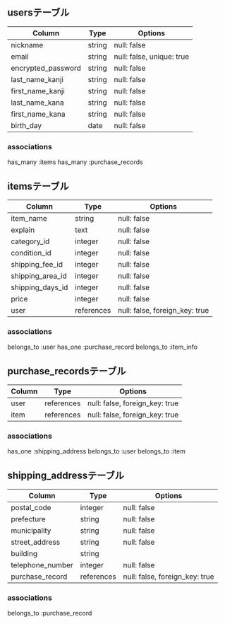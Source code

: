 ## usersテーブル
| Column             | Type   | Options                   |
|--------------------|--------|---------------------------|
| nickname           | string | null: false               |
| email              | string | null: false, unique: true |
| encrypted_password | string | null: false               |
| last_name_kanji    | string | null: false               |
| first_name_kanji   | string | null: false               |
| last_name_kana     | string | null: false               |
| first_name_kana    | string | null: false               |
| birth_day          | date   | null: false               |

### associations
has_many :items
has_many :purchase_records


## itemsテーブル
| Column           | Type       | Options                        |
|------------------|------------|--------------------------------|
| item_name        | string     | null: false                    |
| explain          | text       | null: false                    |
| category_id      | integer    | null: false                    |
| condition_id     | integer    | null: false                    |
| shipping_fee_id  | integer    | null: false                    |
| shipping_area_id | integer    | null: false                    |
| shipping_days_id | integer    | null: false                    |
| price            | integer    | null: false                    |
| user             | references | null: false, foreign_key: true |

### associations
belongs_to :user
has_one :purchase_record
belongs_to :item_info


## purchase_recordsテーブル
| Column | Type       | Options                        |
|--------|------------|--------------------------------|
| user   | references | null: false, foreign_key: true |
| item   | references | null: false, foreign_key: true |

### associations
has_one :shipping_address
belongs_to :user
belongs_to :item


## shipping_addressテーブル
| Column           | Type       | Options                        |
|------------------|------------|--------------------------------|
| postal_code      | integer    | null: false                    |
| prefecture       | string     | null: false                    |
| municipality     | string     | null: false                    |
| street_address   | string     | null: false                    |
| building         | string     |                                |
| telephone_number | integer    | null: false                    |
| purchase_record  | references | null: false, foreign_key: true |

### associations
belongs_to :purchase_record
